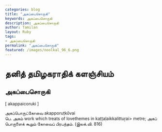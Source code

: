 ```yaml
---  
categories: blog  
title: "அகப்பைசொருகி"
keywords: அகப்பைசொருகி  
description: அகப்பைசொருகி
author: Tamilan  
layout: Ruby  
tags:     
- அகப்பைசொருகி
permalink: "அகப்பைசொருகி"  
featured: /images/noolkal_96_6.png  
--- 
```

# தனித் தமிழகராதிக் களஞ்சியம்
## அகப்பைசொருகி

[ akappaicoruki ]  
  
அகப்பொருட்கோவை akapporuṭkōvai  
பெ. அகம் work which treats of lovethemes in kaṭṭaḷaikkalittuṟai> metre; அகப் பொருளைக் கூறும் கோவைப் பிரபந்தம். (இலக்.வி. 816)